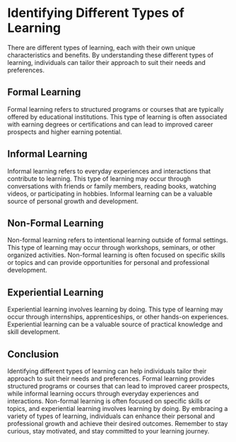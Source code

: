 Identifying Different Types of Learning
=======================================================================================

There are different types of learning, each with their own unique characteristics and benefits. By understanding these different types of learning, individuals can tailor their approach to suit their needs and preferences.

Formal Learning
---------------

Formal learning refers to structured programs or courses that are typically offered by educational institutions. This type of learning is often associated with earning degrees or certifications and can lead to improved career prospects and higher earning potential.

Informal Learning
-----------------

Informal learning refers to everyday experiences and interactions that contribute to learning. This type of learning may occur through conversations with friends or family members, reading books, watching videos, or participating in hobbies. Informal learning can be a valuable source of personal growth and development.

Non-Formal Learning
-------------------

Non-formal learning refers to intentional learning outside of formal settings. This type of learning may occur through workshops, seminars, or other organized activities. Non-formal learning is often focused on specific skills or topics and can provide opportunities for personal and professional development.

Experiential Learning
---------------------

Experiential learning involves learning by doing. This type of learning may occur through internships, apprenticeships, or other hands-on experiences. Experiential learning can be a valuable source of practical knowledge and skill development.

Conclusion
----------

Identifying different types of learning can help individuals tailor their approach to suit their needs and preferences. Formal learning provides structured programs or courses that can lead to improved career prospects, while informal learning occurs through everyday experiences and interactions. Non-formal learning is often focused on specific skills or topics, and experiential learning involves learning by doing. By embracing a variety of types of learning, individuals can enhance their personal and professional growth and achieve their desired outcomes. Remember to stay curious, stay motivated, and stay committed to your learning journey.
